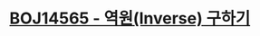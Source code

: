 # [BOJ14565 - 역원(Inverse) 구하기](https://www.acmicpc.net/problem/14565)
<!--tags: extended euclidean algorithm, math, modular multiplicative inverse, number theory-->
